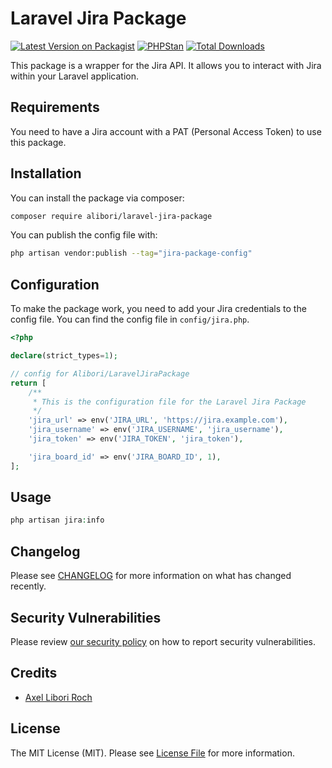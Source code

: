 # Laravel Jira Package

[![Latest Version on Packagist](https://img.shields.io/packagist/v/alibori/laravel-jira-package.svg?style=flat-square)](https://packagist.org/packages/alibori/laravel-jira-package)
[![PHPStan](https://github.com/alibori/laravel-jira-package/actions/workflows/phpstan.yml/badge.svg)](https://github.com/alibori/laravel-jira-package/actions/workflows/phpstan.yml)
[![Total Downloads](https://img.shields.io/packagist/dt/alibori/laravel-jira-package.svg?style=flat-square)](https://packagist.org/packages/alibori/laravel-jira-package)

This package is a wrapper for the Jira API. It allows you to interact with Jira within your Laravel application.

## Requirements

You need to have a Jira account with a PAT (Personal Access Token) to use this package.

## Installation

You can install the package via composer:

```bash
composer require alibori/laravel-jira-package
```

You can publish the config file with:

```bash
php artisan vendor:publish --tag="jira-package-config"
```

## Configuration

To make the package work, you need to add your Jira credentials to the config file. You can find the config file in `config/jira.php`.

```php
<?php

declare(strict_types=1);

// config for Alibori/LaravelJiraPackage
return [
    /**
     * This is the configuration file for the Laravel Jira Package
     */
    'jira_url' => env('JIRA_URL', 'https://jira.example.com'),
    'jira_username' => env('JIRA_USERNAME', 'jira_username'),
    'jira_token' => env('JIRA_TOKEN', 'jira_token'),

    'jira_board_id' => env('JIRA_BOARD_ID', 1),
];
```

## Usage

```php
php artisan jira:info
```

## Changelog

Please see [CHANGELOG](CHANGELOG.md) for more information on what has changed recently.

## Security Vulnerabilities

Please review [our security policy](../../security/policy) on how to report security vulnerabilities.

## Credits

- [Axel Libori Roch](https://github.com/alibori)

## License

The MIT License (MIT). Please see [License File](LICENSE.md) for more information.
